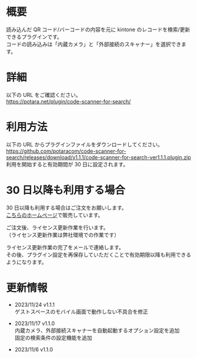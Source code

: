 # 概要

読み込んだ QR コード/バーコードの内容を元に kintone のレコードを検索/更新できるプラグインです。  
コードの読み込みは「内蔵カメラ」と「外部接続のスキャナー」を選択できます。

# 詳細

以下の URL をご確認ください。  
https://potara.net/plugin/code-scanner-for-search/

# 利用方法

以下の URL からプラグインファイルをダウンロードしてください。  
https://github.com/potaracom/code-scanner-for-search/releases/download/v1.1.1/code-scanner-for-search-ver1.1.1.plugin.zip  
利用を開始すると有効期間が 30 日に設定されます。

# 30 日以降も利用する場合

30 日以降も利用する場合はご注文をお願いします。  
[こちらのホームページ](https://potaracom.stores.jp/items/654406c68168c30eba91d5dd)で販売しています。

ご注文後、ライセンス更新作業を行います。  
（ライセンス更新作業は弊社環境での作業です）

ライセンス更新作業の完了をメールで連絡します。  
その後、プラグイン設定を再保存していただくことで有効期限以降も利用できるようになります。

# 更新情報

- 2023/11/24 v1.1.1  
  ゲストスペースのモバイル画面で動作しない不具合を修正

- 2023/11/17 v1.1.0  
  内蔵カメラ、外部接続スキャナーを自動起動するオプション設定を追加  
  固定の検索条件の設定機能を追加

- 2023/11/6 v1.1.0
